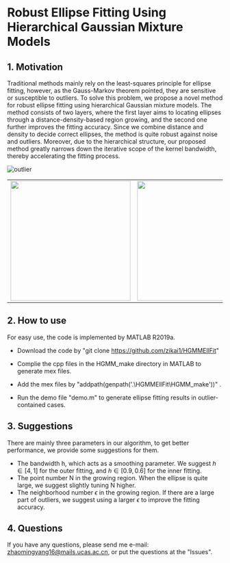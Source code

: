 # Robust Ellipse Fitting Using Hierarchical Gaussian Mixture Models
## 1. Motivation
Traditional methods mainly rely on the least-squares principle for ellipse fitting, however, as the Gauss-Markov theorem pointed, they are sensitive or susceptible to outliers. To solve this problem, we propose a novel method for robust ellipse fitting using hierarchical Gaussian mixture models. The method consists of two layers, where the first layer aims to locating ellipses through a distance-density-based region growing, and the second one further improves the fitting accuracy. Since we combine distance and density to decide correct ellipses, the method is quite robust against noise and outliers. Moreover, due to the hierarchical structure, our proposed method greatly narrows down the iterative scope of the kernel bandwidth, thereby accelerating the fitting process.

![outlier](https://github.com/zikai1/HGMMEllFit/blob/main/outlier.png)

<table>
    <tr>
        <td ><center><img src="https://github.com/zikai1/HGMMEllFit/blob/main/eye.png" width="280" align="center"> </center></td>
        <td ><center><img src="https://github.com/zikai1/HGMMEllFit/blob/main/eyefit.png" width="280" > </center></td>
        <td ><center><img src="https://github.com/zikai1/HGMMEllFit/blob/main/fetal.png"  width="280"> </center></td>
        <td ><center><img src="https://github.com/zikai1/HGMMEllFit/blob/main/fetal_fit.png" width="280"> </center></td>
    </tr>
</table>

## 2. How to use
For easy use, the code is implemented by MATLAB R2019a. 
- Download the code by 
"git clone https://github.com/zikai1/HGMMEllFit"

- Complie the cpp files in the HGMM_make directory in MATLAB to generate mex files. 

- Add the mex files by "addpath(genpath('.\HGMMEllFit\HGMM_make'))" .

- Run the demo file "demo.m" to generate ellipse fitting results in outlier-contained cases.

## 3. Suggestions
There are mainly three parameters in our algorithm, to get better performance, we provide some suggestions for them.
- The bandwidth h, which acts as a smoothing parameter. We suggest $h\in [4, 1]$ for the outer fitting, and $h\in [0.9, 0.6]$ for the inner fitting.
- The point number N in the growing region. When the ellipse is quite large, we suggest slightly tuning N higher.
- The neighborhood number $\epsilon$ in the growing region. If there are a large part of outliers, we suggest using a larger $\epsilon$ to improve the fitting accuracy.

## 4. Questions
If you have any questions, please send me e-mail: <zhaomingyang16@mails.ucas.ac.cn>,  or put the questions at the "Issues". 

